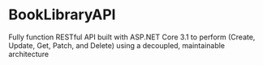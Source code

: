 # BookLibraryAPI
Fully function RESTful API built with ASP.NET Core 3.1 to perform (Create, Update, Get, Patch, and Delete) using a decoupled, maintainable architecture
